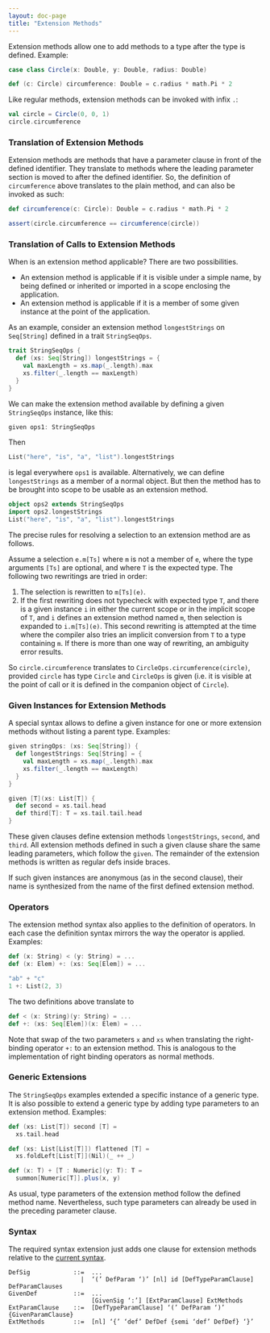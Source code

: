 ```yaml
---
layout: doc-page
title: "Extension Methods"
---
```


Extension methods allow one to add methods to a type after the type is defined. Example:

```scala
case class Circle(x: Double, y: Double, radius: Double)

def (c: Circle) circumference: Double = c.radius * math.Pi * 2
```

Like regular methods, extension methods can be invoked with infix `.`:

```scala
val circle = Circle(0, 0, 1)
circle.circumference
```

### Translation of Extension Methods

Extension methods are methods that have a parameter clause in front of the defined
identifier. They translate to methods where the leading parameter section is moved
to after the defined identifier. So, the definition of `circumference` above translates
to the plain method, and can also be invoked as such:
```scala
def circumference(c: Circle): Double = c.radius * math.Pi * 2

assert(circle.circumference == circumference(circle))
```

### Translation of Calls to Extension Methods

When is an extension method applicable? There are two possibilities.

 - An extension method is applicable if it is visible under a simple name, by being defined
   or inherited or imported in a scope enclosing the application.
 - An extension method is applicable if it is a member of some given instance at the point of the application.

As an example, consider an extension method `longestStrings` on `Seq[String]` defined in a trait `StringSeqOps`.

```scala
trait StringSeqOps {
  def (xs: Seq[String]) longestStrings = {
    val maxLength = xs.map(_.length).max
    xs.filter(_.length == maxLength)
  }
}
```
We can make the extension method available by defining a given `StringSeqOps` instance, like this:
```scala
given ops1: StringSeqOps
```
Then
```scala
List("here", "is", "a", "list").longestStrings
```
is legal everywhere `ops1` is available. Alternatively, we can define `longestStrings` as a member of a normal object. But then the method has to be brought into scope to be usable as an extension method.

```scala
object ops2 extends StringSeqOps
import ops2.longestStrings
List("here", "is", "a", "list").longestStrings
```
The precise rules for resolving a selection to an extension method are as follows.

Assume a selection `e.m[Ts]` where `m` is not a member of `e`, where the type arguments `[Ts]` are optional,
and where `T` is the expected type. The following two rewritings are tried in order:

 1. The selection is rewritten to `m[Ts](e)`.
 2. If the first rewriting does not typecheck with expected type `T`, and there is a given instance `i`
    in either the current scope or in the implicit scope of `T`, and `i` defines an extension
    method named `m`, then selection is expanded to `i.m[Ts](e)`.
    This second rewriting is attempted at the time where the compiler also tries an implicit conversion
    from `T` to a type containing `m`. If there is more than one way of rewriting, an ambiguity error results.

So `circle.circumference` translates to `CircleOps.circumference(circle)`, provided
`circle` has type `Circle` and `CircleOps` is given  (i.e. it is visible at the point of call or it is defined in the companion object of `Circle`).

### Given Instances for Extension Methods

A special syntax allows to define a given instance for one or more extension methods without listing a parent type.
Examples:

```scala
given stringOps: (xs: Seq[String]) {
  def longestStrings: Seq[String] = {
    val maxLength = xs.map(_.length).max
    xs.filter(_.length == maxLength)
  }
}

given [T](xs: List[T]) {
  def second = xs.tail.head
  def third[T]: T = xs.tail.tail.head
}
```
These given clauses define extension methods `longestStrings`, `second`, and `third`. All extension methods defined in such a given clause
share the same leading parameters, which follow the `given`. The remainder of the extension methods is written as regular defs inside braces.

If such given instances are anonymous (as in the second clause), their name is synthesized from the name of the first defined extension method.


### Operators

The extension method syntax also applies to the definition of operators.
In each case the definition syntax mirrors the way the operator is applied.
Examples:
```scala
def (x: String) < (y: String) = ...
def (x: Elem) +: (xs: Seq[Elem]) = ...

"ab" + "c"
1 +: List(2, 3)
```
The two definitions above translate to
```scala
def < (x: String)(y: String) = ...
def +: (xs: Seq[Elem])(x: Elem) = ...
```
Note that swap of the two parameters `x` and `xs` when translating
the right-binding operator `+:` to an extension method. This is analogous
to the implementation of right binding operators as normal methods.

### Generic Extensions

The `StringSeqOps` examples extended a specific instance of a generic type. It is also possible to extend a generic type by adding type parameters to an extension method. Examples:

```scala
def (xs: List[T]) second [T] =
  xs.tail.head

def (xs: List[List[T]]) flattened [T] =
  xs.foldLeft[List[T]](Nil)(_ ++ _)

def (x: T) + [T : Numeric](y: T): T =
  summon[Numeric[T]].plus(x, y)
```

As usual, type parameters of the extension method follow the defined method name. Nevertheless, such type parameters can already be used in the preceding parameter clause.


### Syntax

The required syntax extension just adds one clause for extension methods relative
to the [current syntax](../../internals/syntax.md).
```
DefSig            ::=  ...
                    |  ‘(’ DefParam ‘)’ [nl] id [DefTypeParamClause] DefParamClauses
GivenDef          ::=  ...
                       [GivenSig ‘:’] [ExtParamClause] ExtMethods
ExtParamClause    ::=  [DefTypeParamClause] ‘(’ DefParam ‘)’ {GivenParamClause}
ExtMethods        ::=  [nl] ‘{’ ‘def’ DefDef {semi ‘def’ DefDef} ‘}’
```
